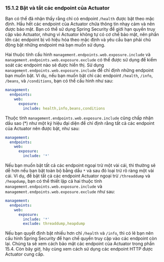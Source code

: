 ### 15.1.2 Bật và tắt các endpoint của Actuator

Bạn có thể đã nhận thấy rằng chỉ có endpoint `/health` được bật theo mặc định. Hầu hết các endpoint của Actuator chứa thông tin nhạy cảm và nên được bảo mật. Bạn có thể sử dụng Spring Security để giới hạn quyền truy cập vào Actuator, nhưng vì Actuator không tự có cơ chế bảo mật, nên phần lớn các endpoint bị vô hiệu hóa theo mặc định và yêu cầu bạn phải chủ động bật những endpoint mà bạn muốn sử dụng.

Hai thuộc tính cấu hình `management.endpoints.web.exposure.include` và `management.endpoints.web.exposure.exclude` có thể được sử dụng để kiểm soát các endpoint nào sẽ được hiển thị. Sử dụng `management.endpoints.web.exposure.include` để chỉ định những endpoint bạn muốn bật. Ví dụ, nếu bạn muốn bật chỉ các endpoint `/health`, `/info`, `/beans`, và `/conditions`, bạn có thể cấu hình như sau:

```yaml
management:
  endpoints:
    web:
      exposure:
        include: health,info,beans,conditions
```

Thuộc tính `management.endpoints.web.exposure.include` cũng chấp nhận dấu sao (*) như một ký hiệu đại diện để chỉ định rằng tất cả các endpoint của Actuator nên được bật, như sau:

```yaml
management:
  endpoints:
    web:
      exposure:
        include: '*'
```

Nếu bạn muốn bật tất cả các endpoint ngoại trừ một vài cái, thì thường sẽ dễ hơn nếu bạn bật toàn bộ bằng dấu `*` và sau đó loại trừ rõ ràng một vài cái. Ví dụ, để bật tất cả các endpoint Actuator ngoại trừ `/threaddump` và `/heapdump`, bạn có thể thiết lập cả hai thuộc tính `management.endpoints.web.exposure.include` và `management.endpoints.web.exposure.exclude` như sau:

```yaml
management:
  endpoints:
    web:
      exposure:
        include: '*'
        exclude: threaddump,heapdump
```

Nếu bạn quyết định bật nhiều hơn chỉ `/health` và `/info`, thì có lẽ bạn nên cấu hình Spring Security để hạn chế quyền truy cập vào các endpoint còn lại. Chúng ta sẽ xem cách bảo mật các endpoint của Actuator trong phần 15.4. Còn bây giờ, hãy cùng xem cách sử dụng các endpoint HTTP được Actuator cung cấp.

